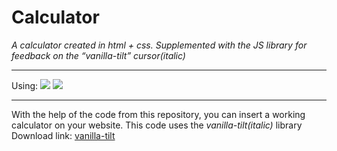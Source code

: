 # Calculator
_A calculator created in html + css. Supplemented with the JS library for feedback on the “vanilla-tilt” cursor(italic)_
____
Using: ![](https://img.shields.io/badge/Html-CSS-blue) ![](https://img.shields.io/badge/JS-vanilla--tilt-blue)
____
With the help of the code from this repository, you can insert a working calculator on your website.
This code uses the _vanilla-tilt(italic)_ library
Download link: [vanilla-tilt](https://raw.githubusercontent.com/micku7zu/vanilla-tilt.js/master/dist/vanilla-tilt.js)
